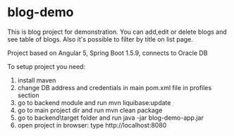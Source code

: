 # blog-demo

This is blog project for demonstration. You can add,edit or delete blogs and see table of blogs. Also it's possible to filter by title on list page.

Project based on Angular 5, Spring Boot 1.5.9, connects to Oracle DB

To setup project you need:

1. install maven
2. change DB address and credentials in main pom.xml file in profiles section
3. go to backend module and run mvn liquibase:update
4. go to main project dir and run mvn clean package
5. go to backend\target folder and run java -jar blog-demo-app.jar
6. open project in browser: type http://localhost:8080